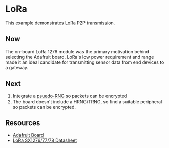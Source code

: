 # LoRa
This example demonstrates LoRa P2P transmission.

## Now
The on-board LoRa 1276 module was the primary motivation behind selecting the Adafruit board. LoRa's low power
requirement and range made it an ideal candidate for transmitting sensor data from end devices to a gateway.

## Next
1. Integrate a [psuedo-RNG](https://github.com/raspberrypi/pico-sdk/blob/master/src/rp2_common/pico_rand/include/pico/rand.h) so packets can be encrypted
2. The board doesn't include a HRNG/TRNG, so find a suitable peripheral so packets can be encrypted.

## Resources
* [Adafruit Board](https://www.adafruit.com/product/5714)
* [LoRa SX1276/77/78 Datasheet](https://cdn-shop.adafruit.com/product-files/5714/SX1276-7-8.pdf)